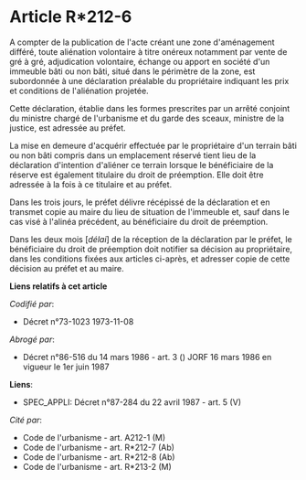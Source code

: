 # Article R*212-6

A compter de la publication de l'acte créant une zone d'aménagement différé, toute aliénation volontaire à titre onéreux
notamment par vente de gré à gré, adjudication volontaire, échange ou apport en société d'un immeuble bâti ou non bâti, situé
dans le périmètre de la zone, est subordonnée à une déclaration préalable du propriétaire indiquant les prix et conditions de
l'aliénation projetée.

Cette déclaration, établie dans les formes prescrites par un arrêté conjoint du ministre chargé de l'urbanisme et du garde
des sceaux, ministre de la justice, est adressée au préfet.

La mise en demeure d'acquérir effectuée par le propriétaire d'un terrain bâti ou non bâti compris dans un emplacement réservé
tient lieu de la déclaration d'intention d'aliéner ce terrain lorsque le bénéficiaire de la réserve est également titulaire
du droit de préemption. Elle doit être adressée à la fois à ce titulaire et au préfet.

Dans les trois jours, le préfet délivre récépissé de la déclaration et en transmet copie au maire du lieu de situation de
l'immeuble et, sauf dans le cas visé à l'alinéa précédent, au bénéficiaire du droit de préemption.

Dans les deux mois [*délai*] de la réception de la déclaration par le préfet, le bénéficiaire du droit de préemption doit
notifier sa décision au propriétaire, dans les conditions fixées aux articles ci-après, et adresser copie de cette décision
au préfet et au maire.

**Liens relatifs à cet article**

_Codifié par_:

  - Décret n°73-1023 1973-11-08

_Abrogé par_:

  - Décret n°86-516 du 14 mars 1986 - art. 3 () JORF 16 mars 1986 en vigueur le   1er juin 1987

**Liens**:

  - SPEC_APPLI: Décret n°87-284 du 22 avril 1987 - art. 5 (V)

_Cité par_:

  - Code de l'urbanisme - art. A212-1 (M)
  - Code de l'urbanisme - art. R*212-7 (Ab)
  - Code de l'urbanisme - art. R*212-8 (Ab)
  - Code de l'urbanisme - art. R*213-2 (M)
